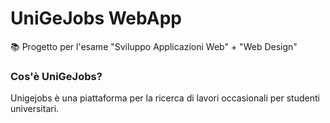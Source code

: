 # UniGeJobs WebApp
📚 Progetto per l'esame "Sviluppo Applicazioni Web" + "Web Design"

### Cos'è UniGeJobs?
Unigejobs è una piattaforma per la ricerca di lavori occasionali per 
studenti universitari.
